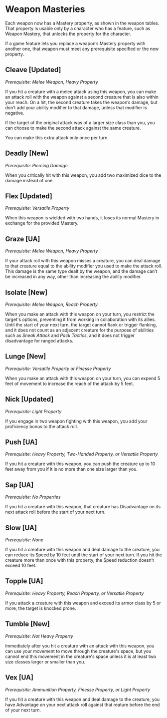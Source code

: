 # Weapon Masteries

Each weapon now has a Mastery property, as shown in the weapon tables. That property is usable only by a character who has a feature, such as Weapon Mastery, that unlocks the property for the character.

If a game feature lets you replace a weapon’s Mastery property with another one, that weapon must meet any prerequisite specified  or the new property.

## Cleave [Updated]

_Prerequisite: Melee Weapon, Heavy Property_

If you hit a creature with a melee attack using this weapon, you can make an attack roll with the weapon against a second creature that is also within your reach. On a hit, the second creature takes the weapon’s damage, but don’t add your ability modifier to that damage, unless that modifier is negative.

If the target of the original attack was of a larger size class than you, you can choose to make the second attack against the same creature.

You can make this extra attack only once per turn.

## Deadly [New]

_Prerequisite: Piercing Damage_

When you critically hit with this weapon, you add two maximized dice to the damage instead of one.

## Flex [Updated]

_Prerequisite: Versatile Property_

When this weapon is wielded with two hands, it loses its normal Mastery in exchange for the provided Mastery.

## Graze [UA]

_Prerequisite: Melee Weapon, Heavy Property_

If your attack roll with this weapon misses a creature, you can deal damage to that creature equal to the ability modifier you used to make the attack roll. This damage is the same type dealt by the weapon, and the damage can’t be  increased in any way, other than  increasing the ability modifier.

## Isolate [New]

_Prerequisite: Melee Weapon, Reach Property_

When you make an attack with this weapon on your turn, you restrict the target's options, preventing it from working in collaboration with its allies. Until the start of your next turn, the target cannot flank or trigger flanking, and it does not count as an adjacent creature for the purpose of abilities such as _Sneak Attack_ and _Pack Tactics_, and it does not trigger disadvantage for ranged attacks.

## Lunge [New]

_Prerequisite: Versatile Property or Finesse Property_

When you make an attack with this weapon on your turn, you can expend 5 feet of movement to increase the reach of the attack by 5 feet.

## Nick [Updated]

_Prerequisite: Light Property_

If you engage in two weapon fighting with this weapon, you add your proficiency bonus to the attack roll.

## Push [UA]

_Prerequisite: Heavy Property, Two-Handed Property, or Versatile Property_

If you hit a creature with this weapon, you can push the creature up to 10 feet away from you if it is no more than one size larger than you.

## Sap [UA]

_Prerequisite: No Properties_

If you hit a creature with this weapon, that creature has Disadvantage on its next attack roll before the start of your next turn.

## Slow [UA]

_Prerequisite: None_

If you hit a creature with this weapon and deal damage to the creature, you can reduce its Speed by 10 feet until the start of your next turn. If you hit the creature more than once with this property, the Speed reduction doesn’t exceed 10 feet.

## Topple [UA]

_Prerequisite: Heavy Property, Reach Property, or Versatile Property_

If you attack a creature with this weapon and exceed its armor class by 5 or more, the target is knocked prone.

## Tumble [New]

_Prerequisite: Not Heavy Property_

Immediately after you hit a creature with an attack with this weapon, you can use your movement to move through the creature's space, but you cannot end this movement in the creature's space unless it is at least two size classes larger or smaller than you.

## Vex [UA]

_Prerequisite: Ammunition Property, Finesse Property, or Light Property_

If you hit a creature with this weapon and deal damage to the creature, you have Advantage on your next attack roll against that reature before the end of your next turn.
